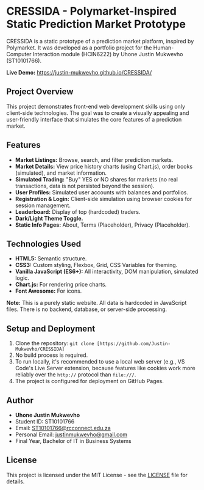 # CRESSIDA - Polymarket-Inspired Static Prediction Market Prototype

CRESSIDA is a static prototype of a prediction market platform, inspired by Polymarket. It was developed as a portfolio project for the Human-Computer Interaction module (HCIN6222) by Uhone Justin Mukwevho (ST10101766).

**Live Demo:** https://justin-mukwevho.github.io/CRESSIDA/

## Project Overview

This project demonstrates front-end web development skills using only client-side technologies. The goal was to create a visually appealing and user-friendly interface that simulates the core features of a prediction market.

## Features

* **Market Listings:** Browse, search, and filter prediction markets.
* **Market Details:** View price history charts (using Chart.js), order books (simulated), and market information.
* **Simulated Trading:** "Buy" YES or NO shares for markets (no real transactions, data is not persisted beyond the session).
* **User Profiles:** Simulated user accounts with balances and portfolios.
* **Registration & Login:** Client-side simulation using browser cookies for session management.
* **Leaderboard:** Display of top (hardcoded) traders.
* **Dark/Light Theme Toggle.**
* **Static Info Pages:** About, Terms (Placeholder), Privacy (Placeholder).

## Technologies Used

* **HTML5:** Semantic structure.
* **CSS3:** Custom styling, Flexbox, Grid, CSS Variables for theming.
* **Vanilla JavaScript (ES6+):** All interactivity, DOM manipulation, simulated logic.
* **Chart.js:** For rendering price charts.
* **Font Awesome:** For icons.

**Note:** This is a purely static website. All data is hardcoded in JavaScript files. There is no backend, database, or server-side processing.

## Setup and Deployment

1.  Clone the repository: `git clone [https://github.com/Justin-Mukwevho/CRESSIDA]`
2.  No build process is required.
3.  To run locally, it's recommended to use a local web server (e.g., VS Code's Live Server extension, because features like cookies work more reliably over the `http://` protocol than `file:///`.
4.  The project is configured for deployment on GitHub Pages.

## Author

* **Uhone Justin Mukwevho**
* Student ID: ST10101766
* Email: [ST10101766@rcconnect.edu.za](mailto:ST10101766@rcconnect.edu.za)
* Personal Email: [justinmukwevho@gmail.com](mailto:justinmukwevho@gmail.com)
* Final Year, Bachelor of IT in Business Systems

## License

This project is licensed under the MIT License - see the [LICENSE](LICENSE) file for details.
